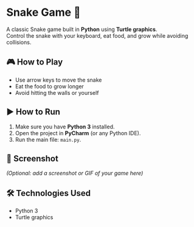 # Snake Game 🐍

A classic Snake game built in **Python** using **Turtle graphics**.  
Control the snake with your keyboard, eat food, and grow while avoiding collisions.

## 🎮 How to Play
- Use arrow keys to move the snake
- Eat the food to grow longer
- Avoid hitting the walls or yourself

## ▶️ How to Run
1. Make sure you have **Python 3** installed.
2. Open the project in **PyCharm** (or any Python IDE).
3. Run the main file: `main.py`.

## 📸 Screenshot
*(Optional: add a screenshot or GIF of your game here)*

## 🛠️ Technologies Used
- Python 3
- Turtle graphics
